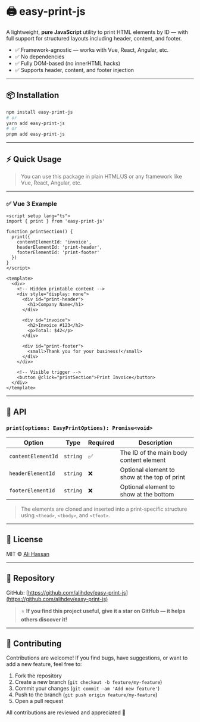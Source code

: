 # 🖨️ easy-print-js

A lightweight, **pure JavaScript** utility to print HTML elements by ID — with full support for structured layouts including header, content, and footer.

- ✅ Framework-agnostic — works with Vue, React, Angular, etc.
- ✅ No dependencies
- ✅ Fully DOM-based (no innerHTML hacks)
- ✅ Supports header, content, and footer injection

---

## 📦 Installation

```bash
npm install easy-print-js
# or
yarn add easy-print-js
# or
pnpm add easy-print-js
```

---

## ⚡ Quick Usage

> You can use this package in plain HTML/JS or any framework like Vue, React, Angular, etc.

---

### ✅ Vue 3 Example

```vue
<script setup lang="ts">
import { print } from 'easy-print-js'

function printSection() {
  print({
    contentElementId: 'invoice',
    headerElementId: 'print-header',
    footerElementId: 'print-footer'
  })
}
</script>

<template>
  <div>
    <!-- Hidden printable content -->
    <div style="display: none">
      <div id="print-header">
        <h1>Company Name</h1>
      </div>

      <div id="invoice">
        <h2>Invoice #123</h2>
        <p>Total: $42</p>
      </div>

      <div id="print-footer">
        <small>Thank you for your business!</small>
      </div>
    </div>

    <!-- Visible trigger -->
    <button @click="printSection">Print Invoice</button>
  </div>
</template>
```

---

## 🔧 API

### `print(options: EasyPrintOptions): Promise<void>`

| Option             | Type     | Required | Description                                    |
|--------------------|----------|----------|------------------------------------------------|
| `contentElementId` | `string` | ✅       | The ID of the main body content element       |
| `headerElementId`  | `string` | ❌       | Optional element to show at the top of print  |
| `footerElementId`  | `string` | ❌       | Optional element to show at the bottom        |

> The elements are cloned and inserted into a print-specific structure using `<thead>`, `<tbody>`, and `<tfoot>`.

---

## 📝 License

MIT © [Ali Hassan](https://github.com/alihdev)

---

## 🔗 Repository

GitHub: [https://github.com/alihdev/easy-print-js](https://github.com/alihdev/easy-print-js)

> ⭐ **If you find this project useful, give it a star on GitHub — it helps others discover it!**

---

## 🤝 Contributing

Contributions are welcome! If you find bugs, have suggestions, or want to add a new feature, feel free to:

1. Fork the repository
2. Create a new branch (`git checkout -b feature/my-feature`)
3. Commit your changes (`git commit -am 'Add new feature'`)
4. Push to the branch (`git push origin feature/my-feature`)
5. Open a pull request

All contributions are reviewed and appreciated 🌟
